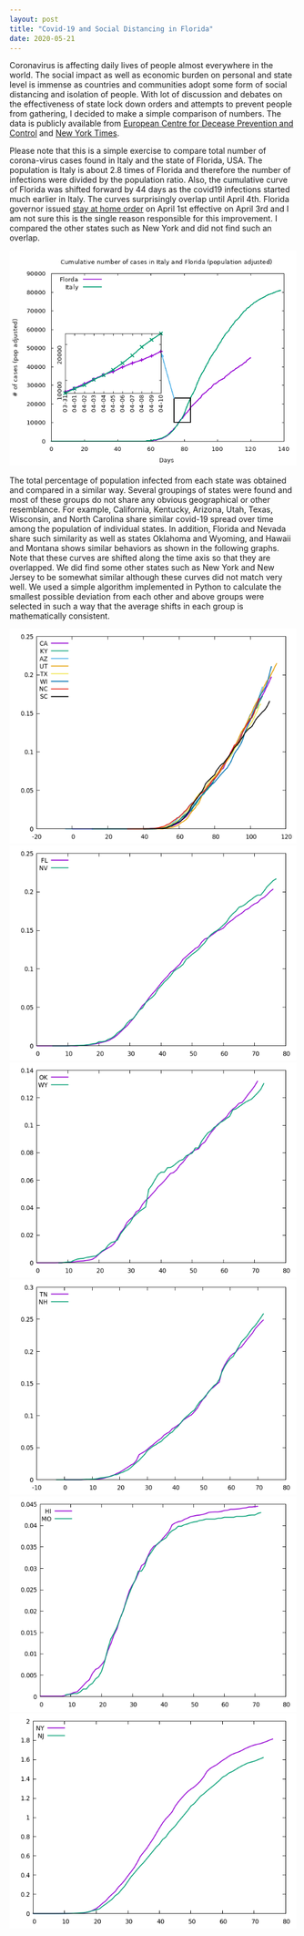 ```yaml
---
layout: post
title: "Covid-19 and Social Distancing in Florida"
date: 2020-05-21
---
```


Coronavirus is affecting daily lives of people almost everywhere in the
world. The social impact as well as economic burden on personal and
state level is immense as countries and communities adopt some form of
social distancing and isolation of people. With lot of discussion and
debates on the effectiveness of state lock down orders and attempts to
prevent people from gathering, I decided to make a simple comparison
of numbers. The data is publicly available from [European Centre for
Decease Prevention and Control](https://www.ecdc.europa.eu/en/publications-data/download-todays-data-geographic-distribution-covid-19-cases-worldwide)
and [New York Times](https://github.com/nytimes/covid-19-data).  

Please note that this is a simple exercise to compare total number of
corona-virus cases found in Italy and the state of Florida, USA. The
population is Italy is about 2.8 times of Florida and therefore the
number of infections were divided by the population ratio. Also, the
cumulative curve of Florida was shifted forward by 44 days as the
covid19 infections started much earlier in Italy. The curves
surprisingly overlap until April 4th. Florida governor issued [stay at
home order](https://www.usnews.com/news/best-states/florida/articles/2020-04-01/florida-governor-issues-statewide-stay-at-home-order)
on April 1st effective on April 3rd and I am not sure this
is the single reason responsible for this improvement. I compared the
other states such as New York and did not find such an overlap.

![covid19 cumulative cases](/assets/covid19.png)

The total percentage of population infected from each state was
obtained and compared in a similar way. Several groupings of states
were found and most of these groups do not share any obvious
geographical or other resemblance. For example, California, Kentucky,
Arizona, Utah, Texas, Wisconsin, and North Carolina share similar
covid-19 spread over time among the population of individual
states. In addition, Florida and Nevada share such similarity as well
as states Oklahoma and Wyoming, and Hawaii and Montana shows similar
behaviors as shown in the following graphs. Note that these curves
are shifted along the time axis so that they are overlapped. We did
find some other states such as New York and New Jersey to be somewhat
similar although these curves did not match very well. We used a
simple algorithm implemented in Python to calculate the smallest
possible deviation from each other and above groups were selected in
such a way that the average shifts in each group is mathematically
consistent.

![covid19 cumulative cases](/assets/CA_alike.png)
![covid19 cumulative cases](/assets/FL_alike.png)
![covid19 cumulative cases](/assets/OK_alike.png)
![covid19 cumulative cases](/assets/TN_alike.png)
![covid19 cumulative cases](/assets/HI_alike.png)
![covid19 cumulative cases](/assets/NY_NJ.png)
